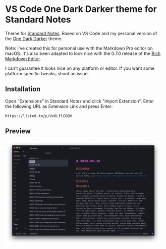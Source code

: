 # VS Code One Dark Darker theme for Standard Notes

Theme for [Standard Notes](https://standardnotes.org/). Based on VS Code and my personal version of the [One Dark Darker](https://marketplace.visualstudio.com/items?itemName=JoelCrosby.one-dark-darker) theme.

Note: I've created this for personal use with the Markdown Pro editor on macOS. It's also been adapted to look nice with the 0.7.0 release of the [Rich Markdown Editor](https://github.com/arturolinares/sn-rme).

I can't guarantee it looks nice on any platform or editor. If you want some platform specific tweaks, shoot an issue.

## Installation

Open "Extensions" in Standard Notes and click "Import Extension". Enter the following URL as Extension Link and press Enter:

```
https://listed.to/p/VvOLflCGQW
```

## Preview

![VS Code One Dark Darker theme for Standard Notes](preview.png)
